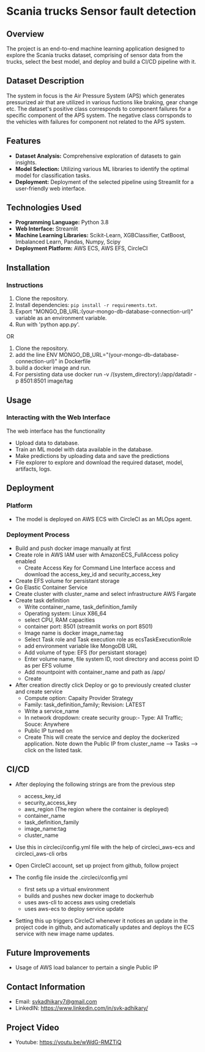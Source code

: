 # Scania trucks Sensor fault detection

## Overview

The project is an end-to-end machine learning application designed to explore the Scania trucks dataset, comprising of sensor data from the trucks, select the best model, and deploy and build a CI/CD pipeline with it.

## Dataset Description

The system in focus is the Air Pressure System (APS) which generates pressurized air that are utilized in various fuctions like braking, gear change etc. The dataset's positive class corresponds to component failures for a specific component of the APS system. The negative class corrsponds to the vehicles with failures for component not related to the APS system.

## Features

- **Dataset Analysis:** Comprehensive exploration of datasets to gain insights.
- **Model Selection:** Utilizing various ML libraries to identify the optimal model for classification tasks.
- **Deployment:** Deployment of the selected pipeline using Streamlit for a user-friendly web interface.

## Technologies Used

- **Programming Language:** Python 3.8
- **Web Interface:** Streamlit
- **Machine Learning Libraries:** Scikit-Learn, XGBClassifier, CatBoost, Imbalanced Learn, Pandas, Numpy, Scipy
- **Deployment Platform:** AWS ECS, AWS EFS, CircleCI

## Installation

### Instructions

1. Clone the repository.
2. Install dependencies: `pip install -r requirements.txt`.
3. Export "MONGO_DB_URL:(your-mongo-db-database-connection-url)" variable as an environment variable.
4. Run with 'python app.py'.

OR

1. Clone the repository.
2. add the line ENV MONGO_DB_URL="(your-mongo-db-database-connection-url)" in Dockerfile
3. build a docker image and run.
4. For persisting data use docker run -v /(system_directory):/app/datadir -p 8501:8501 image/tag
   
## Usage
  
### Interacting with the Web Interface

The web interface has the functionality
- Upload data to database.
- Train an ML model with data available in the database.
- Make predictions by uploading data and save the predictions
- File explorer to explore and download the required dataset, model, artifacts, logs.

## Deployment

### Platform

- The model is deployed on AWS ECS with CircleCI as an MLOps agent.

### Deployment Process

- Build and push docker image manually at first
- Create role in AWS IAM user with AmazonECS_FullAccess policy enabled
    - Create Access Key for Command Line Interface access and download the access_key_id and security_access_key
- Create EFS volume for persistant storage
- Go Elastic Container Service
- Create cluster with cluster_name and select infrastructure AWS Fargate
- Create task definition
    - Write container_name, task_definition_family
    - Operating system: Linux X86_64
    - select CPU, RAM capacities
    - container port: 8501 (streamlit works on port 8501)
    - Image name is docker image_name:tag
    - Select Task role and Task execution role as ecsTaskExecutionRole
    - add environment variable like MongoDB URL
    - Add volume of type: EFS (for persistant storage)
    - Enter volume name, file system ID, root directory and access point ID as per EFS volume
    - Add mountpoint with container_name and path as /app/
    - Create
- After creation directly click Deploy or go to previously created cluster and create service
    - Compute option: Capaity Provider Strategy
    - Family: task_definition_family; Revision: LATEST
    - Write a service_name
    - In network dropdown: create security group:- Type: All Traffic; Souce: Anywhere
    - Public IP turned on
    - Create
This will create the service and deploy the dockerized application.
Note down the Public IP from cluster_name --> Tasks --> click on the listed task.

## CI/CD
- After deploying the following strings are from the previous step
    - access_key_id
    - security_access_key
    - aws_region (The region where the container is deployed)
    - container_name
    - task_definition_family
    - image_name:tag
    - cluster_name
- Use this in circleci/config.yml file with the help of circleci_aws-ecs and circleci_aws-cli orbs
- Open CircleCI account, set up project from github, follow project
- The config file inside the .circleci/config.yml 
    - first sets up a virtual environment
    - builds and pushes new docker image to dockerhub
    - uses aws-cli to access aws using credetials
    - uses aws-ecs to deploy service update

- Setting this up triggers CircleCI whenever it notices an update in the project code in github, and automatically updates and deploys the ECS service with new image name updates.

## Future Improvements

- Usage of AWS load balancer to pertain a single Public IP

## Contact Information

- Email: svkadhikary7@gmail.com
- LinkedIN: https://www.linkedin.com/in/svk-adhikary/

## Project Video
- Youtube: https://youtu.be/wWdG-RMZTiQ

